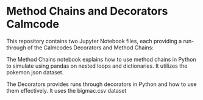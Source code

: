# Method Chains and Decorators Calmcode

This repository contains two Jupyter Notebook files, each providing a run-through of the Calmcodes Decorators and Method Chains:


The Method Chains notebook explains how to use method chains in Python to simulate using pandas on nested loops and dictionaries.
It utilizes the pokemon.json dataset.

The Decorators provides runs through decorators in Python and how to use them effectively.
It uses the bigmac.csv dataset
